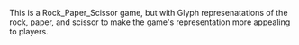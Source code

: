 This is a Rock_Paper_Scissor game, but with Glyph represenatations of the rock, paper, and scissor 
to make the game's representation more appealing to players.
